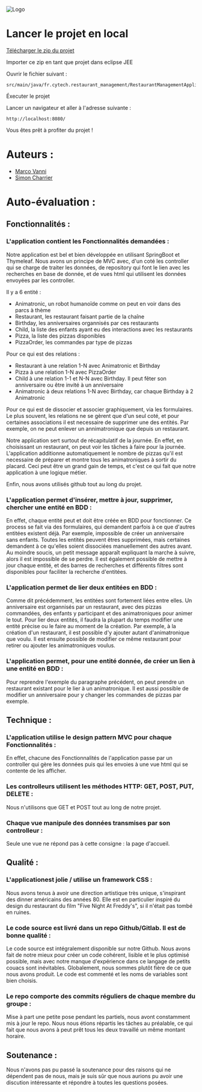 
![Logo](https://i.imgur.com/fr5vab6.png)


# Lancer le projet en local

[Télécharger le zip du projet](https://github.com/TrappyMadz/JEE-RestaurantManagementWebApp)

Importer ce zip en tant que projet dans eclipse JEE

Ouvrir le fichier suivant :
```
src/main/java/fr.cytech.restaurant_management/RestaurantManagementApplication.java
```
Éxecuter le projet

Lancer un navigateur et aller à l'adresse suivante :
```
http://localhost:8080/
```

Vous êtes prêt à profiter du projet !
# Auteurs :

- [Marco Vanni](https://github.com/MVchara)
- [Simon Charrier](https://github.com/TrappyMadz)




# Auto-évaluation :

## Fonctionnalités :
### L'application contient les Fonctionnalités demandées :
Notre application est bel et bien développée en utilisant SpringBoot et Thymeleaf. Nous avons un principe de MVC avec, d'un coté les controller qui se charge de traiter les données, de repository qui font le lien avec les recherches en base de donnée, et de vues html qui utilisent les données envoyées par les controller.

Il y a 6 entité :
- Animatronic, un robot humanoïde comme on peut en voir dans des parcs à thème
- Restaurant, les restaurant faisant partie de la chaîne
- Birthday, les anniversaires organnisés par ces restaurants
- Child, la liste des enfants ayant eu des interactions avec les restaurants
- Pizza, la liste des pizzas disponibles
- PizzaOrder, les commandes par type de pizzas

Pour ce qui est des relations : 
- Restaurant à une relation 1-N avec Animatronic et Birthday
- Pizza à une relation 1-N avec PizzaOrder
- Child à une relation 1-1 et N-N avec Birthday. Il peut fêter son anniversaire ou être invité à un anniversaire
- Animatronic à deux relations 1-N avec Birthday, car chaque Birthday à 2 Animatronic

Pour ce qui est de dissocier et associer graphiquement, via les formulaires. Le plus souvent, les relations ne se gèrent que d'un seul coté, et pour certaines associations il est necessaire de supprimer une des entités. Par exemple, on ne peut enlever un annimatronique que depuis un restaurant.

Notre application sert surtout de récapitulatif de la journée. En effet, en choisissant un restaurant, on peut voir les tâches à faire pour la journée. L'application additionne automatiquement le nombre de pizzas qu'il est necessaire de préparer et montre tous les animatroniques à sortir du placard. Ceci peut être un grand gain de temps, et c'est ce qui fait que notre application à une logique métier.

Enfin, nous avons utilisés github tout au long du projet.

### L'application permet d'insérer, mettre à jour, supprimer, chercher une entité en BDD :
En effet, chaque entité peut et doit être créée en BDD pour fonctionner. Ce process se fait via des formulaires, qui demandent parfois à ce que d'autres entitées existent déjà. Par exemple, impossible de créer un anniversaire sans enfants.
Toutes les entités peuvent êtres supprimées, mais certaines demandent à ce qu'elles soient dissociées manuellement des autres avant. Au moindre soucis, un petit message apparaît expliquant la marche à suivre, alors il est impossible de se perdre. Il est également possible de mettre à jour chaque entité, et des barres de recherches et différents filtres sont disponibles pour faciliter la recherche d'entitées.

### L'application permet de lier deux entitées en BDD :
Comme dit précédemment, les entitées sont fortement liées entre elles. Un anniversaire est organnisés par un restaurant, avec des pizzas commandées, des enfants y participant et des animatroniques pour animer le tout. Pour lier deux entités, il faudra la plupart du temps modifier une entité précise ou le faire au moment de la création. Par exemple, à la création d'un restaurant, il est possible d'y ajouter autant d'animatronique que voulu. Il est ensuite possible de modifier ce même restaurant pour retirer ou ajouter les animatroniques voulus.

### L'application permet, pour une entité donnée, de créer un lien à une entité en BDD :
Pour reprendre l'exemple du paragraphe précédent, on peut prendre un restaurant existant pour le lier à un animatronique. Il est aussi possible de modifier un anniversaire pour y changer les commandes de pizzas par exemple.

## Technique :

### L'application utilise le design pattern MVC pour chaque Fonctionnalités :
En effet, chacune des Fonctionnalités de l'application passe par un controller qui gère les données puis qui les envoies à une vue html qui se contente de les afficher.

### Les controlleurs utilisent les méthodes HTTP: GET, POST, PUT, DELETE :
Nous n'utilisons que GET et POST tout au long de notre projet.

### Chaque vue manipule des données transmises par son controlleur :
Seule une vue ne répond pas à cette consigne : la page d'accueil.

## Qualité :
### L'applicationest jolie / utilise un framework CSS :
Nous avons tenus à avoir une direction artistique très unique, s'inspirant des dinner américains des années 80. Elle est en particulier inspiré du design du restaurant du film "Five Night At Freddy's", si il n'était pas tombé en ruines.

### Le code source est livré dans un repo Github/Gitlab. Il est de bonne qualité :
Le code source est intégralement disponible sur notre Github. Nous avons fait de notre mieux pour créer un code cohérent, lisible et le plus optimisé possible, mais avec notre manque d'expérience dans ce langage de petits couacs sont inévitables. Globalement, nous sommes plutôt fière de ce que nous avons produit. Le code est commenté et les noms de variables sont bien choisis.

### Le repo comporte des commits réguliers de chaque membre du groupe :
Mise à part une petite pose pendant les partiels, nous avont constamment mis à jour le repo. Nous nous étions répartis les tâches au préalable, ce qui fait que nous avons à peut prêt tous les deux travaillé un même montant horaire.

## Soutenance :
Nous n'avons pas pu passé la soutenance pour des raisons qui ne dépendent pas de nous, mais je suis sûr que nous aurions pu avoir une discution intéressante et répondre à toutes les questions posées.

